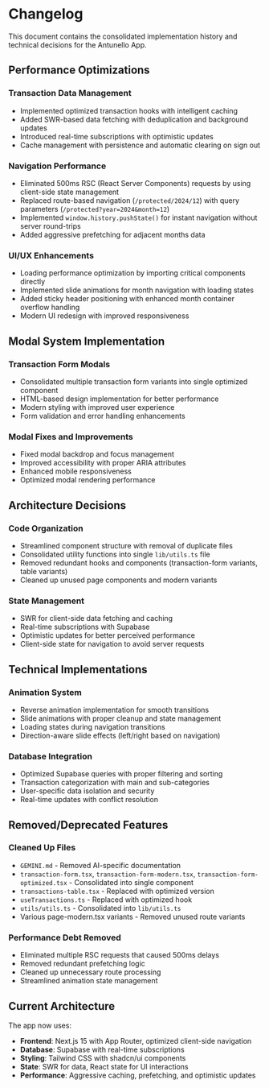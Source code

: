 # Changelog

This document contains the consolidated implementation history and technical decisions for the Antunello App.

## Performance Optimizations

### Transaction Data Management
- Implemented optimized transaction hooks with intelligent caching
- Added SWR-based data fetching with deduplication and background updates
- Introduced real-time subscriptions with optimistic updates
- Cache management with persistence and automatic clearing on sign out

### Navigation Performance  
- Eliminated 500ms RSC (React Server Components) requests by using client-side state management
- Replaced route-based navigation (`/protected/2024/12`) with query parameters (`/protected?year=2024&month=12`)
- Implemented `window.history.pushState()` for instant navigation without server round-trips
- Added aggressive prefetching for adjacent months data

### UI/UX Enhancements
- Loading performance optimization by importing critical components directly
- Implemented slide animations for month navigation with loading states
- Added sticky header positioning with enhanced month container overflow handling
- Modern UI redesign with improved responsiveness

## Modal System Implementation

### Transaction Form Modals
- Consolidated multiple transaction form variants into single optimized component
- HTML-based design implementation for better performance
- Modern styling with improved user experience
- Form validation and error handling enhancements

### Modal Fixes and Improvements
- Fixed modal backdrop and focus management
- Improved accessibility with proper ARIA attributes  
- Enhanced mobile responsiveness
- Optimized modal rendering performance

## Architecture Decisions

### Code Organization
- Streamlined component structure with removal of duplicate files
- Consolidated utility functions into single `lib/utils.ts` file
- Removed redundant hooks and components (transaction-form variants, table variants)
- Cleaned up unused page components and modern variants

### State Management
- SWR for client-side data fetching and caching
- Real-time subscriptions with Supabase
- Optimistic updates for better perceived performance
- Client-side state for navigation to avoid server requests

## Technical Implementations

### Animation System
- Reverse animation implementation for smooth transitions
- Slide animations with proper cleanup and state management
- Loading states during navigation transitions
- Direction-aware slide effects (left/right based on navigation)

### Database Integration
- Optimized Supabase queries with proper filtering and sorting
- Transaction categorization with main and sub-categories
- User-specific data isolation and security
- Real-time updates with conflict resolution

## Removed/Deprecated Features

### Cleaned Up Files
- `GEMINI.md` - Removed AI-specific documentation
- `transaction-form.tsx`, `transaction-form-modern.tsx`, `transaction-form-optimized.tsx` - Consolidated into single component
- `transactions-table.tsx` - Replaced with optimized version
- `useTransactions.ts` - Replaced with optimized hook
- `utils/utils.ts` - Consolidated into `lib/utils.ts`
- Various page-modern.tsx variants - Removed unused route variants

### Performance Debt Removed
- Eliminated multiple RSC requests that caused 500ms delays
- Removed redundant prefetching logic
- Cleaned up unnecessary route processing
- Streamlined animation state management

## Current Architecture

The app now uses:
- **Frontend**: Next.js 15 with App Router, optimized client-side navigation
- **Database**: Supabase with real-time subscriptions
- **Styling**: Tailwind CSS with shadcn/ui components
- **State**: SWR for data, React state for UI interactions
- **Performance**: Aggressive caching, prefetching, and optimistic updates